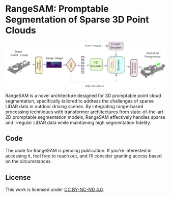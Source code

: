 # RangeSAM: Promptable Segmentation of Sparse 3D Point Clouds


![RangeSAM Architecture](./images/arch.png)

RangeSAM is a novel architecture designed for 3D promptable point cloud segmentation, specifically tailored to address the challenges of sparse LiDAR data in outdoor driving scenes. By integrating range-based processing techniques with transformer architectures from state-of-the-art 2D promptable segmentation models, RangeSAM effectively handles sparse and irregular LiDAR data while maintaining high segmentation fidelity.



## Code
The code for RangeSAM is pending publication. If you're interested in accessing it, feel free to reach out, and I’ll consider granting access based on the circumstances.


## License

This work is licensed under [CC BY-NC-ND 4.0](https://creativecommons.org/licenses/by-nc-nd/4.0/).
